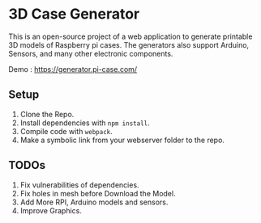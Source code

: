 # 3D Case Generator

This is an open-source project of a web application to generate printable 3D models of Raspberry pi cases.
The generators also support Arduino, Sensors, and many other electronic components.

Demo : https://generator.pi-case.com/


## Setup
1.    Clone the Repo.
2.    Install dependencies with `npm install`.
3.    Compile code with `webpack`.
4.    Make a symbolic link from your webserver folder to the repo.

## TODOs
1.    Fix vulnerabilities of dependencies.
2.    Fix holes in mesh before Download the Model.
3.    Add More RPI, Arduino models and sensors.
4.    Improve Graphics.
